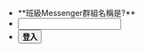 <script src="js/login.js"></script>

* <div class="#f0f4c3 lime lighten-4">**班級Messenger群組名稱是?**</div>
* <input type="text" id="pwd"></input>
* <button class="btn tooltipped" data-position="bottom" data-delay="50" data-tooltip="按下登入" onclick="login()">**登入**</button>
<div class="#f0f4c3 lime lighten-4" id="content" hidden>
	<a href=\"#!album.md\"><b>相簿</b></a>  
	<a href=\"https://drive.google.com/open?id=1mTFaLzb1Xm3L1UdGYNwIE-meoHS6lLVoDV982s0Qrig\"><b>聯絡資訊</b></a>
	<a href=\"https://www.facebook.com/groups/309158202786244/\"><b>FB社團</b></a>
</div>